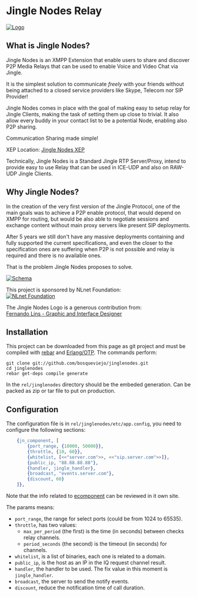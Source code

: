 Jingle Nodes Relay
==================

[![Logo](http://jinglenodes.googlecode.com/svn-history/r146/trunk/sl-Jingle.jpg)](http://blog.jinglenodes.org)

What is Jingle Nodes?
---------------------

Jingle Nodes is an XMPP Extension that enable users to share and discover P2P Media Relays that can be used to enable Voice and Video Chat via Jingle.

It is the simplest solution to communicate *freely* with your friends without being attached to a closed service providers like Skype, Telecom nor SIP Provider!

Jingle Nodes comes in place with the goal of making easy to setup relay for Jingle Clients, making the task of setting them up close to trivial. It also allow every buddy in your contact list to be a potential Node, enabling also P2P sharing.

Communication Sharing made simple!

XEP Location: [Jingle Nodes XEP](http://xmpp.org/extensions/xep-0278.html)

Technically, Jingle Nodes is a Standard Jingle RTP Server/Proxy, intend to provide easy to use Relay that can be used in ICE-UDP and also on RAW-UDP Jingle Clients.

Why Jingle Nodes?
-----------------

In the creation of the very first version of the Jingle Protocol, one of the main goals was to achieve a P2P enable protocol, that would depend on XMPP for routing, but would be also able to negotiate sessions and exchange content without main proxy servers like present SIP deployments.

After 5 years we still don't have any massive deployments containing and fully supported the current specifications, and even the closer to the specification ones are suffering when P2P is not possible and relay is required and there is no available ones.

That is the problem Jingle Nodes proposes to solve.

[![Schema](http://www.gliffy.com/pubdoc/1765239/M.jpg)](http://www.gliffy.com/pubdoc/1765239/L.jpg)

This project is sponsored by NLnet Foundation:  
[![NLnet Foundation](http://www.nlnet.nl/image/logo.gif)](http://www.nlnet.nl)

The Jingle Nodes Logo is a generous contribution from:  
[Fernando Lins - Graphic and Interface Designer](http://fernandolins.net)

Installation
------------

This project can be downloaded from this page as git project and must be compiled with [rebar](git://github.com/basho/rebar.git) and [Erlang/OTP](http://erlang.org). The commands perform:

```
git clone git://github.com/bosqueviejo/jinglenodes.git
cd jinglenodes
rebar get-deps compile generate
```

In the ```rel/jinglenodes``` directory should be the embeded generation. Can be packed as zip or tar file to put on production.

Configuration
-------------

The configuration file is in ```rel/jinglenodes/etc/app.config```, you need to configure the following sections:

```erlang
    {jn_component, [
        {port_range, {10000, 50000}},
        {throttle, {10, 60}},
        {whitelist, [<<"server.com">>, <<"sip.server.com">>]},
        {public_ip, "88.88.88.88"},
        {handler, jingle_handler},
        {broadcast, "events.server.com"},
        {discount, 60}
    ]},
```

Note that the info related to [ecomponent](https://github.com/pepeyuilop/ecomponent) can be reviewed in it own site.

The params means:

  * ```port_range```, the range for select ports (could be from 1024 to 65535).
  * ```throttle```, has two values:
    * ```max_per_period``` (the first) is the time (in seconds) between checks relay channels.
    * ```period_seconds``` (the second) is the timeout (in seconds) for channels.
  * ```whitelist```, is a list of binaries, each one is related to a domain.
  * ```public_ip```, is the host as an IP in the IQ request channel result.
  * ```handler```, the handler to be used. The fix value in this moment is ```jingle_handler```.
  * ```broadcast```, the server to send the notify events.
  * ```discount```, reduce the notification time of call duration.
